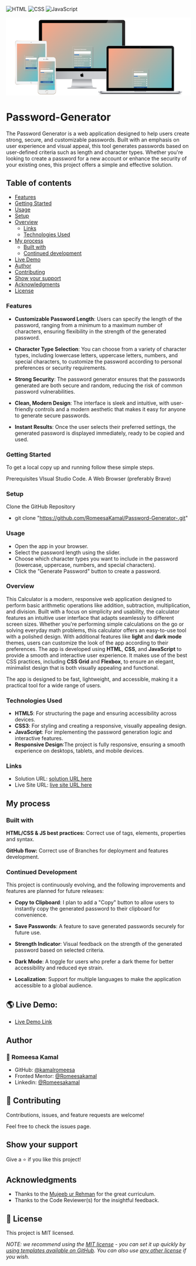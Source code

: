 
![HTML](https://img.shields.io/badge/-HTML-orange) ![CSS](https://img.shields.io/badge/-CSS-blue) ![JavaScript](https://img.shields.io/badge/-JavaScript-yellow)

![Design preview for the Calculator app coding challenge](./all-devices-white.png)

# Password-Generator

The Password Generator is a web application designed to help users create strong, secure, and customizable passwords. Built with an emphasis on user experience and visual appeal, this tool generates passwords based on user-defined criteria such as length and character types. Whether you're looking to create a password for a new account or enhance the security of your existing ones, this project offers a simple and effective solution.


## Table of contents

  - [Features](#features)
  - [Getting Started](#getting-started)
  - [Usage](#usage)
  - [Setup](#setup)
- [Overview](#overview)
  - [Links](#links)
  - [Technologies Used](#technologies-used)
- [My process](#my-process)
  - [Built with](#built-with)
  - [Continued development](#continued-development)
- [Live Demo](#-live-demo)
- [Author](#author)
- [Contributing](#-contributing)
- [Show your support](#show-your-support)
- [Acknowledgments](#acknowledgments)
- [License](#-license)

### Features

- **Customizable Password Length**:  Users can specify the length of the password, ranging from a minimum to a maximum number of characters, ensuring flexibility in the strength of the generated password.
  
- **Character Type Selection**:  You can choose from a variety of character types, including lowercase letters, uppercase letters, numbers, and special characters, to customize the password according to personal preferences or security requirements.
  
- **Strong Security**: The password generator ensures that the passwords generated are both secure and random, reducing the risk of common password vulnerabilities.
    
- **Clean, Modern Design**: The interface is sleek and intuitive, with user-friendly controls and a modern aesthetic that makes it easy for anyone to generate secure passwords.
  
- **Instant Results**: Once the user selects their preferred settings, the generated password is displayed immediately, ready to be copied and used.


### Getting Started

To get a local copy up and running follow these simple steps.

Prerequisites
VIsual Studio Code.
A Web Browser (preferably Brave)

### Setup

Clone the GitHub Repository

- git clone "https://github.com/RomeesaKamal/Password-Generator-.git"

### Usage

- Open the app in your browser.
- Select the password length using the slider.
- Choose which character types you want to include in the password (lowercase, uppercase, numbers, and special characters).
- Click the "Generate Password" button to create a password.

### Overview

This Calculator is a modern, responsive web application designed to perform basic arithmetic operations like addition, subtraction, multiplication, and division. Built with a focus on simplicity and usability, the calculator features an intuitive user interface that adapts seamlessly to different screen sizes.
Whether you're performing simple calculations on the go or solving everyday math problems, this calculator offers an easy-to-use tool with a polished design. With additional features like **light** and **dark mode** themes, users can customize the look of the app according to their preferences. 
The app is developed using **HTML**, **CSS**, and **JavaScript** to provide a smooth and interactive user experience. It makes use of the best CSS practices, including **CSS Grid** and **Flexbox**, to ensure an elegant, minimalist design that is both visually appealing and functional.

The app is designed to be fast, lightweight, and accessible, making it a practical tool for a wide range of users.

### Technologies Used

- **HTML5**: For structuring the page and ensuring accessibility across devices.
- **CSS3**: For styling and creating a responsive, visually appealing design.
- **JavaScript**: For implementing the password generation logic and interactive features.
- **Responsive Design**:The project is fully responsive, ensuring a smooth experience on desktops, tablets, and mobile devices.


### Links

- Solution URL: [solution URL here](https://github.com/RomeesaKamal/Password-Generator-)
- Live Site URL: [live site URL here](https://romeesakamal.github.io/Password-Generator-/)

## My process

### Built with


**HTML/CSS & JS best practices:** Correct use of tags, elements, properties and syntax.

**GitHub flow:** Correct use of Branches for deployment and features development.


### Continued Development

This project is continuously evolving, and the following improvements and features are planned for future releases:

- **Copy to Clipboard**: I plan to add a "Copy" button to allow users to instantly copy the generated password to their clipboard for convenience.
  
- **Save Passwords**: A feature to save generated passwords securely for future use.
  
- **Strength Indicator**: Visual feedback on the strength of the generated password based on selected criteria.

- **Dark Mode**:  A toggle for users who prefer a dark theme for better accessibility and reduced eye strain.

- **Localization**:  Support for multiple languages to make the application accessible to a global audience.


## 🌎 Live Demo:

- [Live Demo Link](https://romeesakamal.github.io/Password-Generator-/)

## Author

### 👤 **Romeesa Kamal**

- GitHub: [@kamalromeesa](https://github.com/RomeesaKamal/)
- Fronted Mentor: [@Romeesakamal](https://www.frontendmentor.io/profile/RomeesaKamal)
- Linkedin: [@Romeesakamal](https://www.linkedin.com/in/romeesa-kamal-7864b8342/)

## 🤝 Contributing

Contributions, issues, and feature requests are welcome!

Feel free to check the issues page.

## Show your support

Give a ⭐️ if you like this project!

## Acknowledgments

- Thanks to the [Mujeeb ur Rehman](https://github.com/Mujeeb4582/) for the great curriculum.
- Thanks to the Code Reviewer(s) for the insightful feedback.

## 📝 License

This project is MIT licensed.

_NOTE: we recommend using the [MIT license](https://choosealicense.com/licenses/mit/) - you can set it up quickly by [using templates available on GitHub](https://docs.github.com/en/communities/setting-up-your-project-for-healthy-contributions/adding-a-license-to-a-repository). You can also use [any other license](https://choosealicense.com/licenses/) if you wish._



